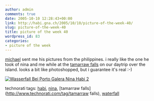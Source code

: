 ```yaml
---
author: admin
comments: true
date: 2005-10-10 12:28:43+00:00
link: http://habi.gna.ch/2005/10/10/picture-of-the-week-40/
slug: picture-of-the-week-40
title: picture of the week 40
wordpress_id: 83
categories:
- picture of the week
---
```

[michael](http://www.gps-technologies.com/Kontakt/kontakt.html) sent me his pictures from the philippines. i really like the one he took of nina and me while at the [tamarraw falls](http://flickr.com/photos/habi/48388342/) on our daytrip over the island. looks a bit like photoshopped, but i guarantee it's real :-)

[![Wasserfall Bei Porto Galera Nina Habi 2](http://habi.gna.ch/blog/images/WasserfallbeiPortoGaleraNinaHabi-tm.jpg)](http://habi.gna.ch/blog/images/WasserfallbeiPortoGaleraNinaHabi.jpg)




technorati tags: [habi](http://www.technorati.com/tag/habi), [nina](http://www.technorati.com/tag/nina), [tamarraw falls](http://www.technorati.com/tag/tamarraw falls), [waterfall](http://www.technorati.com/tag/waterfall)
